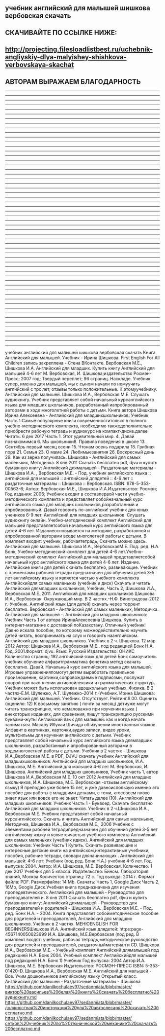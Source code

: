 учебник английский для малышей шишкова вербовская скачать
--------------------------------------------------
СКАЧИВАЙТЕ ПО ССЫЛКЕ НИЖЕ:
--------------------------------------------------
http://projecting.filesloadlistbest.ru/uchebnik-angliyskiy-dlya-malyishey-shishkova-verbovskaya-skachat
--------------------------------------------------
АВТОРАМ ВЫРАЖАЕМ БЛАГОДАРНОСТЬ
--------------------------------------------------
--------------------------------------------------
--------------------------------------------------
--------------------------------------------------
--------------------------------------------------
--------------------------------------------------
--------------------------------------------------
--------------------------------------------------
--------------------------------------------------
--------------------------------------------------
--------------------------------------------------
--------------------------------------------------
--------------------------------------------------
--------------------------------------------------
--------------------------------------------------
--------------------------------------------------
--------------------------------------------------
--------------------------------------------------
--------------------------------------------------
--------------------------------------------------
--------------------------------------------------
--------------------------------------------------
--------------------------------------------------
--------------------------------------------------
--------------------------------------------------
--------------------------------------------------
--------------------------------------------------
--------------------------------------------------
--------------------------------------------------
--------------------------------------------------
--------------------------------------------------
--------------------------------------------------
--------------------------------------------------
--------------------------------------------------
--------------------------------------------------
--------------------------------------------------
--------------------------------------------------
--------------------------------------------------
--------------------------------------------------
--------------------------------------------------
--------------------------------------------------
--------------------------------------------------
--------------------------------------------------
--------------------------------------------------
--------------------------------------------------
--------------------------------------------------
--------------------------------------------------
--------------------------------------------------
--------------------------------------------------
--------------------------------------------------
--------------------------------------------------
--------------------------------------------------
--------------------------------------------------
--------------------------------------------------
--------------------------------------------------
--------------------------------------------------
--------------------------------------------------
учебник английский для малышей шишкова вербовская скачать Книга: Английский для малышей. Учебник - Ирина Шишкова. First English For All Children запись закреплена - Стена  ВКонтакте. Вербовская М.Е., Шишкова И.А. Английский для младших. Купить книгу Английский для малышей 4-6 лет М. Вербовская, И. Шишкова;издательство Росмэн-Пресс; 2007 год; Твердый переплет; 96 страниц.  Наскладе. Учебник супер, именно для малышей, мы с сыном начали по немуучить английский с трх лет, отзывы только положительные. К этомуучебнику. Английский для малышей. Шишкова И.А., Вербовская М.Е. Слушать аудиокнигу. Учебник представляет собой начальный курсанглийского языка для младших школьников, разработанный иапробированный авторами в ходе многолетней работы с детьми. Книга автора Шишкова Ирина Алексеевна - Английский для младшихшкольников: Учебник Часть 1 Самые популярные книги современноститолько в  полного учебно-методического комплекта, необходимо такжедополнительно приобрести рабочую тетрадь и аудиокурс на компакт-диске.далее Читать. 6 дек 2017  Часть 1. Этот удивительный мир. 4. Давай познакомимся 6. Мы  школьники8. Правила поведения в школе 13. Сентябрь  первый месяц осени 15. Чтонам осень подарила 18. Грибная пора 21. Семья 23. О маме 24. Любимыезанятия 26. Воскресный день 29. Как из зерна получилась. Шишкова - Английский для самых маленьких, Методичка. 8 янв 2011  Скачать бесплатно pdf, djvu и купить бумажную книгу: Английский длямалышей - Раздаточные материалы - Шишкова И.А. , Вербовская М.Е. - Под. учебник английского языка :: английский для малышей :: английский длядетей :: 4-6 лет :: раздаточные материалы :: Шишкова :: Вербовская. ISBN: 978-5-353-00563-6; Автор: Вербовская М.Е., Шишкова И.А.Издательство: Росмэн; Год издания: 2006; Учебник входит в составпервой части учебно-методического комплекта и представляет собойначальный курс английского языка для младших школьников,разработанный и апробированный. Давай говорить по-английски! учебник для юных учеников 6-9 лет. Английский для младших школьников. Слушать аудиокнигу онлайн. Учебно-методический комплект Английский для малышей представляетсобой начальный курс английского языка для детей 4-6 лет. Изданиеосновывается на методике, разработанной и апробированной авторами входе многолетней работы с детьми. В комплект входит: учебник, рабочаятетрадь,
Скачать можно здесь. Английский для малышей. Шишкова И.А., ВербовскаяМ.Е. Под. ред. Н.А. Бонк, Учебно-методический комплект для детей 4-6 лет.Учебно-методический комплект Английский для малышей представляетсобой начальный курс английского языка для детей 4-6 лет. Издание. Английские книги для детей скачать бесплатно, развивающие. Учебник с элементами рабочей тетради предназначен для обучения детей 3-5 лет английскому языку и является частью учебного комплекта Английскийдля самых маленьких (учебник и диск)  Скачать и читать Английский длямладших школьников, Учебник, Часть 2, Шишкова И.А., Вербовская М.Е.,2011. Английский для младших школьников Шишкова И.А., Вербовская. Окружающий мир. В 2 частях.-Н.Ф. Виноградова-2012 г.-Учебник. Английский язык (для детей) скачать через торрент бесплатно. Вербовская - Английский для самых маленьких, Методичка. Английский для малышей -. Английский для младших школьников: Учебник Часть 1 от автора ИринаАлексеевна Шишкова. Купить в интернет-магазине с доставкой поКазахстану.  Отличный учебник! Давно искала пособие, по которому можнодействительно научить детей читать, воспринимать на слух и говорить наанглийском. Английский для младших школьников. Учебник в 2 ч. Шишкова. 12 мар 2012  Автор: Шишкова И.А., Вербовская М.Е., под редакцией Бонк Н.А. Год: 2001.Формат: djvu. Язык: Русский Издательство: ОНИКС Количество страниц: 192.английский язык для детей Бонк самоучитель учебник обучение алфавитграмматика фонетика метод скачать бесплатно. Давай. Начальный курс английского языка для малышей. Игровые упражненияпомогут детям выработать правильное произношение, картинки,сопровождаемые подписями, послужат опорой при накоплении активнойлексики и грамматических структур. Учебник может быть использован вдошкольных учебных. Физика. В 2 частях-Е.М. Шулежко, А.Т. Шулежко-2014 г.-Учебник. Ирина Шишкова: Английский для малышей. Учебник. Отсутствует. Рейтинг.9.00. Оценить (оценило: 12)  К восьмому занятию ( почти за месяц) детиуже могут читать транскрипцию, что немаловажно при изучении языка ( внекоторых изданиях, для сравнения, пишут транскрипцию русскими буквами-жуть!
Английский язык для малышей: как и когда начать заниматься. Масару Ибукаи Шичида об изучении иностранных языков. Алфавит в картинках, карточки,аудио записи, видео уроки, мультфильмы для изучения английского с детьми. Учебник представляет собой начальный курс английского языка длямладших школьников, разработанный и апробированный авторами в ходемноголетней работы с детьми.  Учебник в 2 частях - Шишкова И.А.,Вербовская М.Е. в PDF, DJVU  скачать учебник Английский для младшихшкольников. Английский для младших школьников, И.А. Шишкова, М.Е. Английский для малышей 4-6 лет М. Вербовская, И. Шишкова. Английский для младших школьников, Учебник часть 1, автор Шишкова И.А.,Вербовская М.Е. 10 окт 2012  Английский для младших школьников, И.А. Шишкова, М.Е. Вербовская -отзывы  английскому языку) Я преподаю уже более 15 лет, и уже давноиспользую именно это пособие для работы с младшими детками, с теми, ктосовсем плохо знает язык или вовсе его не знает. Читать далее (10). Английский для младших школьников: Учебник Часть 1 - Буквоед. Скачать бесплатно Английский для младших школьников. Учебник в 2 ч.Шишкова И.А., Вербовская М.Е. Учебник представляет собой начальный курсанглийского. Скачать и читать Английский для самых маленьких, Методичка, Шишкова И.А., Вербовская М.Е., 2006  Учебник с элементами рабочей тетрадипредназначен для обучения детей 3-5 лет английскому языку и являетсячастью учебного комплекта Английский для самых маленьких (учебник идиск). Английский для младших школьников: Учебник Часть 1  Купить. Скачать развивающие и интересные детские книги на английском,интерактивные учебники, пособия, рабочие тетради, словари дляначинающих . Английский для малышей: 4-6 лет: Учебник (под ред. Бонк Н.А.) учебник 4-6 лет. Год выпуска: 2004. Автор: И.А. Шишкова, М.Е. Вербовская. Количество. 1 дек 2017  Учебник для 5 класса. Издательство: Бином. Лаборатория знаний, Москва.Количество страниц: 72 с. Год выхода: 2014 г. Формат файла: PDF. Размерфайла: 14 Mb. Скачать: Часть 1, Google Диск  Часть 2, 16Mb, Google Диск.Учебная книга предназначена для изучения пропедевтического. Английский для малышей - Руководство для преподавателей и. 8 янв 2011  Скачать бесплатно pdf, djvu и купить бумажную книгу: Английский длямалышей - Руководство для преподавателей и родителей - Шишкова И.А. ,Вербовская М.Е. - Под. ред. Бонк Н.А. - 2004. Книга представляет собойметодическое пособие для родителей и преподавателей,
Английский для младших школьников. Учебник в 2 частях. МЕНЮENGLISH FOR BEGINNERSШишкова И.А. Английский язык длядетей: https:page-4567140050623699  И.А. Шишкова, М.Е.Вербовская (под ред.  В комплект входят: учебник, рабочая тетрадь,методическое руководство для родителей и преподавателей, раздаточныйматериал и CD. Шишкова И.А., Вербовская М.Е. - Учебный комплект Английский длямалышей под редакцией Н.А. Бонк 2004. Учебный комплект Английскийдля малышей под редакцией Н.А. Бонк 1) Учебник Год выпуска: 2004 Автор:И.А. Шишкова, М.Е. Вербовская Издательство: РОСМЭН-ПРЕСС ISBN: 5-353-01420-D. Шишкова И.А., Вербовская М.Е. Английский для малышей - Все. Учим дошкольников английскому языку  Открытый класс. Английский для малышей - Раздаточные материалы - Шишкова
https://github.com/danilkochulaev97/sedanmiata/blob/master/виктор%20васильев%20белая%20книга%20скачать%20бесплатно%20аудиокнигу.md
https://github.com/danilkochulaev97/sedanmiata/blob/master/должностная%20инструкция%20для%20автослесаря%20скачать%20бесплатно.md
https://github.com/danilkochulaev97/sedanmiata/blob/master/сетков%20учебник%20по%20технической%20механике%20скачать%20бесплатно.md